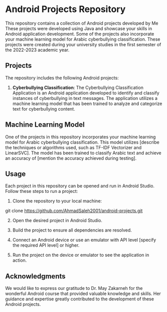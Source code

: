 # Android Projects Repository

This repository contains a collection of Android projects developed by Me These projects were developed using Java and showcase your skills in Android application development. Some of the projects also incorporate your machine learning model for Arabic cyberbullying classification. These projects were created during your university studies in the first semester of the 2022-2023 academic year.

## Projects

The repository includes the following Android projects:

1. **Cyberbullying Classification**: The Cyberbullying Classification Application is an Android application developed to identify and classify instances of cyberbullying in text messages. The application utilizes a machine learning model that has been trained to analyze and categorize text for cyberbullying content.


## Machine Learning Model

One of the projects in this repository incorporates your machine learning model for Arabic cyberbullying classification. This model utilizes [describe the techniques or algorithms used, such as TF-IDF Vectorizer and LinearSVC]. The model has been trained to classify Arabic text and achieve an accuracy of [mention the accuracy achieved during testing].

## Usage

Each project in this repository can be opened and run in Android Studio. Follow these steps to run a project:

1. Clone the repository to your local machine:

git clone https://github.com/AhmadSaleh2001/android-projects.git


2. Open the desired project in Android Studio.

3. Build the project to ensure all dependencies are resolved.

4. Connect an Android device or use an emulator with API level [specify the required API level] or higher.

5. Run the project on the device or emulator to see the application in action.

## Acknowledgments

We would like to express our gratitude to Dr. May Zakarneh for the wonderful Android course that provided valuable knowledge and skills. Her guidance and expertise greatly contributed to the development of these Android projects.
